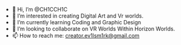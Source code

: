 - 👋 Hi, I’m @CH1CCH1C
- 👀 I’m interested in creating 
Digital Art and Vr worlds.
- 🌱 I’m currently learning Coding and Graphic Design
- 💞️ I’m looking to collaborate on VR Worlds
Within Horizon Worlds.
- 📫 How to reach me:
creator.ev1lsm1rk@gmail.com

<!---
CH1CCH1C/CH1CCH1C is a ✨ special ✨ repository because its `README.md` (this file) appears on your GitHub profile.
You can click the Preview link to take a look at your changes.
--->
